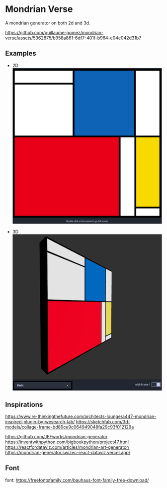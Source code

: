 # Mondrian Verse
 A mondrian generator on both 2d and 3d.

https://github.com/guillaume-gomez/mondrian-verse/assets/5362875/b958a861-6df7-401f-b964-e04e042d31b7

## Examples
- 2D
![mondrian in 2d](example2d.png)

- 3D
![mondrian in 3d](example3d.png)

## Inspirations

https://www.re-thinkingthefuture.com/architects-lounge/a447-mondrian-inspired-plugin-by-wesearch-lab/
https://sketchfab.com/3d-models/collage-frame-bd89ce9c064949048fa29c93f012129a

https://github.com/JEFworks/mondrian-generator
https://inventwithpython.com/bigbookpython/project47.html
https://reactfordataviz.com/articles/mondrian-art-generator/
https://mondrian-generator.swizec-react-dataviz.vercel.app/

## Font

font: https://freefontsfamily.com/bauhaus-font-family-free-download/
